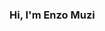 ### Hi, I'm Enzo Muzi

<!--
**enzomuzi/enzomuzi** is a ✨ _special_ ✨ repository because its `README.md` (this file) appears on your GitHub profile.

Here are some ideas to get you started:

- 🔭 I’m currently working on Faveni Company
- 🌱 I’m currently learning JavaScript, PHP, React etc...
-->
